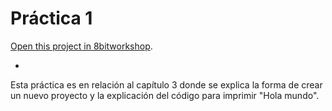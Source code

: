Práctica 1
=====

[Open this project in 8bitworkshop](http://8bitworkshop.com/redir.html?platform=nes&githubURL=https%3A%2F%2Fgithub.com%2FJE-SH%2FPracticas-NES-Practica1-&file=practica1.c).

-

Esta práctica es en relación al capítulo 3 donde se explica la forma de crear un nuevo proyecto  y la explicación del código para imprimir "Hola mundo".
